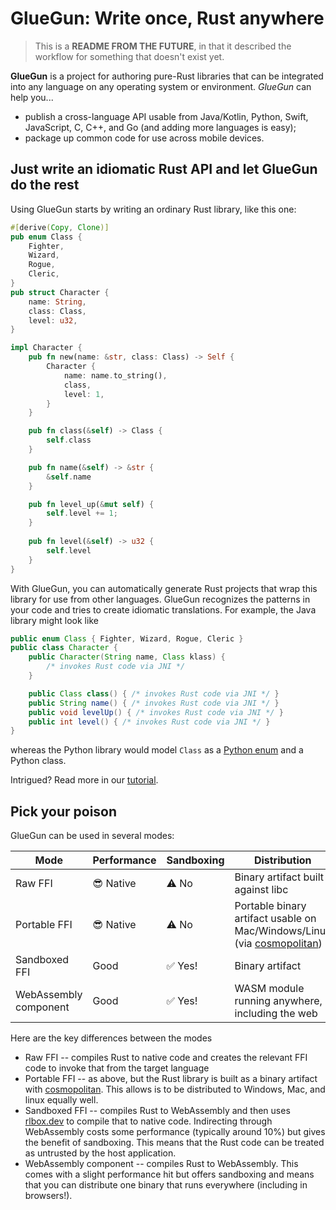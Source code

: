 # GlueGun: Write once, Rust anywhere

> This is a **README FROM THE FUTURE**, in that it described the workflow for something that doesn't exist yet.

**GlueGun** is a project for authoring pure-Rust libraries that can be integrated into any language on any operating system or environment. *GlueGun* can help you...

* publish a cross-language API usable from Java/Kotlin, Python, Swift, JavaScript, C, C++, and Go (and adding more languages is easy);
* package up common code for use across mobile devices.

## Just write an idiomatic Rust API and let GlueGun do the rest

Using GlueGun starts by writing an ordinary Rust library, like this one:

```rust
#[derive(Copy, Clone)]
pub enum Class {
    Fighter,
    Wizard,
    Rogue,
    Cleric,
}
pub struct Character {
    name: String,
    class: Class,
    level: u32,
}

impl Character {
    pub fn new(name: &str, class: Class) -> Self {
        Character {
            name: name.to_string(),
            class,
            level: 1,
        }
    }

    pub fn class(&self) -> Class {
        self.class
    }

    pub fn name(&self) -> &str {
        &self.name
    }

    pub fn level_up(&mut self) {
        self.level += 1;
    }
    
    pub fn level(&self) -> u32 {
        self.level
    }
}
```

With GlueGun, you can automatically generate Rust projects that wrap this library for use from other languages.
GlueGun recognizes the patterns in your code and tries to create idiomatic translations.
For example, the Java library might look like

```java
public enum Class { Fighter, Wizard, Rogue, Cleric }
public class Character {
    public Character(String name, Class klass) {
        /* invokes Rust code via JNI */
    }

    public Class class() { /* invokes Rust code via JNI */ }
    public String name() { /* invokes Rust code via JNI */ }
    public void levelUp() { /* invokes Rust code via JNI */ }
    public int level() { /* invokes Rust code via JNI */ }
}
```

whereas the Python library would model `Class` as a [Python enum](https://docs.python.org/3/library/enum.html) and a Python class.

Intrigued? Read more in our [tutorial](./tutorial.md).

## Pick your poison

GlueGun can be used in several modes:

| Mode                              | Performance | Sandboxing | Distribution                                    |
| --------------------------------- | ----------- | ---------- | ----------------------------------------------- |
| Raw FFI                           | 😎 Native   | ⚠️ No       | Binary artifact built against libc              |
| Portable FFI                      | 😎 Native   | ⚠️ No       | Portable binary artifact usable on Mac/Windows/Linux (via [cosmopolitan][]) |
| Sandboxed FFI                     | Good        | ✅ Yes!    | Binary artifact                        |
| WebAssembly component             | Good        | ✅ Yes!    | WASM module running anywhere, including the web |

Here are the key differences between the modes

* Raw FFI -- compiles Rust to native code and creates the relevant FFI code to invoke that from the target language
* Portable FFI -- as above, but the Rust library is built as a binary artifact with [cosmopolitan][]. This allows is to be distributed to Windows, Mac, and linux equally well.
* Sandboxed FFI -- compiles Rust to WebAssembly and then uses [rlbox.dev][] to compile that to native code. Indirecting through WebAssembly costs some performance (typically around 10%) but gives the benefit of sandboxing. This means that the Rust code can be treated as untrusted by the host application.
* WebAssembly component -- compiles Rust to WebAssembly. This comes with a slight performance hit but offers sandboxing and means that you can distribute one binary that runs everywhere (including in browsers!).

[rlbox.dev]: https://rlbox.dev/
[cosmopolitan]: https://github.com/jart/cosmopolitan
